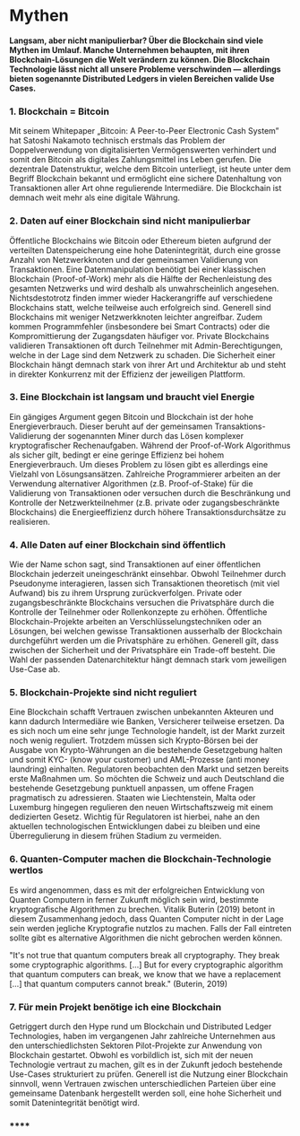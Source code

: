 # Mythen

**Langsam, aber nicht manipulierbar? Über die Blockchain sind viele Mythen im Umlauf. Manche Unternehmen behaupten, mit ihren Blockchain-Lösungen die Welt verändern zu können. Die Blockchain Technologie lässt nicht all unsere Probleme verschwinden — allerdings bieten sogenannte Distributed Ledgers in vielen Bereichen valide Use Cases.** 

### 1. Blockchain = Bitcoin

Mit seinem Whitepaper „Bitcoin: A Peer-to-Peer Electronic Cash System” hat Satoshi Nakamoto technisch erstmals das Problem der Doppelverwendung von digitalisierten Vermögenswerten verhindert und somit den Bitcoin als digitales Zahlungsmittel ins Leben gerufen. Die dezentrale Datenstruktur, welche dem Bitcoin unterliegt, ist heute unter dem Begriff Blockchain bekannt und ermöglicht eine sichere Datenhaltung von Transaktionen aller Art ohne regulierende Intermediäre. Die Blockchain ist demnach weit mehr als eine digitale Währung.

### 2. Daten auf einer Blockchain sind nicht manipulierbar

Öffentliche Blockchains wie Bitcoin oder Ethereum bieten aufgrund der verteilten Datenspeicherung eine hohe Datenintegrität, durch eine grosse Anzahl von Netzwerkknoten und der gemeinsamen Validierung von Transaktionen. Eine Datenmanipulation benötigt bei einer klassischen Blockchain \(Proof-of-Work\) mehr als die Hälfte der Rechenleistung des gesamten Netzwerks und wird deshalb als unwahrscheinlich angesehen. Nichtsdestotrotz finden immer wieder Hackerangriffe auf verschiedene Blockchains statt, welche teilweise auch erfolgreich sind. Generell sind Blockchains mit weniger Netzwerkknoten leichter angreifbar. Zudem kommen Programmfehler \(insbesondere bei Smart Contracts\) oder die Kompromittierung der Zugangsdaten häufiger vor. Private Blockchains validieren Transaktionen oft durch Teilnehmer mit Admin-Berechtigungen, welche in der Lage sind dem Netzwerk zu schaden. Die Sicherheit einer Blockchain hängt demnach stark von ihrer Art und Architektur ab und steht in direkter Konkurrenz mit der Effizienz der jeweiligen Plattform.

### 3. Eine Blockchain ist langsam und braucht viel Energie

Ein gängiges Argument gegen Bitcoin und Blockchain ist der hohe Energieverbrauch. Dieser beruht auf der gemeinsamen Transaktions-Validierung der sogenannten Miner durch das Lösen komplexer kryptografischer Rechenaufgaben. Während der Proof-of-Work Algorithmus als sicher gilt, bedingt er eine geringe Effizienz bei hohem Energieverbrauch. Um dieses Problem zu lösen gibt es allerdings eine Vielzahl von Lösungsansätzen. Zahlreiche Programmierer arbeiten an der Verwendung alternativer Algorithmen \(z.B. Proof-of-Stake\) für die Validierung von Transaktionen oder versuchen durch die Beschränkung und Kontrolle der Netzwerkteilnehmer \(z.B. private oder zugangsbeschränkte Blockchains\) die Energieeffizienz durch höhere Transaktionsdurchsätze zu realisieren.

### 4. Alle Daten auf einer Blockchain sind öffentlich

Wie der Name schon sagt, sind Transaktionen auf einer öffentlichen Blockchain jederzeit uneingeschränkt einsehbar. Obwohl Teilnehmer durch Pseudonyme interagieren, lassen sich Transaktionen theoretisch \(mit viel Aufwand\) bis zu ihrem Ursprung zurückverfolgen. Private oder zugangsbeschränkte Blockchains versuchen die Privatsphäre durch die Kontrolle der Teilnehmer oder Rollenkonzepte zu erhöhen. Öffentliche Blockchain-Projekte arbeiten an Verschlüsselungstechniken oder an Lösungen, bei welchen gewisse Transaktionen ausserhalb der Blockchain durchgeführt werden um die Privatsphäre zu erhöhen. Generell gilt, dass zwischen der Sicherheit und der Privatsphäre ein Trade-off besteht. Die Wahl der passenden Datenarchitektur hängt demnach stark vom jeweiligen Use-Case ab.

### 5. Blockchain-Projekte sind nicht reguliert

Eine Blockchain schafft Vertrauen zwischen unbekannten Akteuren und kann dadurch Intermediäre wie Banken, Versicherer teilweise ersetzen. Da es sich noch um eine sehr junge Technologie handelt, ist der Markt zurzeit noch wenig reguliert. Trotzdem müssen sich Krypto-Börsen bei der Ausgabe von Krypto-Währungen an die bestehende Gesetzgebung halten und somit KYC- \(know your customer\) und AML-Prozesse \(anti money laundring\) einhalten. Regulatoren beobachten den Markt und setzen bereits erste Maßnahmen um. So möchten die Schweiz und auch Deutschland die bestehende Gesetzgebung punktuell anpassen, um offene Fragen pragmatisch zu adressieren. Staaten wie Liechtenstein, Malta oder Luxemburg hingegen regulieren den neuen Wirtschaftszweig mit einem dedizierten Gesetz. Wichtig für Regulatoren ist hierbei, nahe an den aktuellen technologischen Entwicklungen dabei zu bleiben und eine Überregulierung in diesem frühen Stadium zu vermeiden.

### 6. Quanten-Computer machen die Blockchain-Technologie wertlos

Es wird angenommen, dass es mit der erfolgreichen Entwicklung von Quanten Computern in ferner Zukunft möglich sein wird, bestimmte kryptografische Algorithmen zu brechen. Vitalik Buterin \(2019\) betont in diesem Zusammenhang jedoch, dass Quanten Computer nicht in der Lage sein werden jegliche Kryptografie nutzlos zu machen. Falls der Fall eintreten sollte gibt es alternative Algorithmen die nicht gebrochen werden können.

 "It's not true that quantum computers break all cryptography. They break some cryptographic algorithms. \[...\] But for every cryptographic algorithm that quantum computers can break, we know that we have a replacement \[…\] that quantum computers cannot break." \(Buterin, 2019\)

### 7. Für mein Projekt benötige ich eine Blockchain

Getriggert durch den Hype rund um Blockchain und Distributed Ledger Technologies, haben im vergangenen Jahr zahlreiche Unternehmen aus den unterschiedlichsten Sektoren Pilot-Projekte zur Anwendung von Blockchain gestartet. Obwohl es vorbildlich ist, sich mit der neuen Technologie vertraut zu machen, gilt es in der Zukunft jedoch bestehende Use-Cases strukturiert zu prüfen. Generell ist die Nutzung einer Blockchain sinnvoll, wenn Vertrauen zwischen unterschiedlichen Parteien über eine gemeinsame Datenbank hergestellt werden soll, eine hohe Sicherheit und somit Datenintegrität benötigt wird.

### \*\*\*\*


